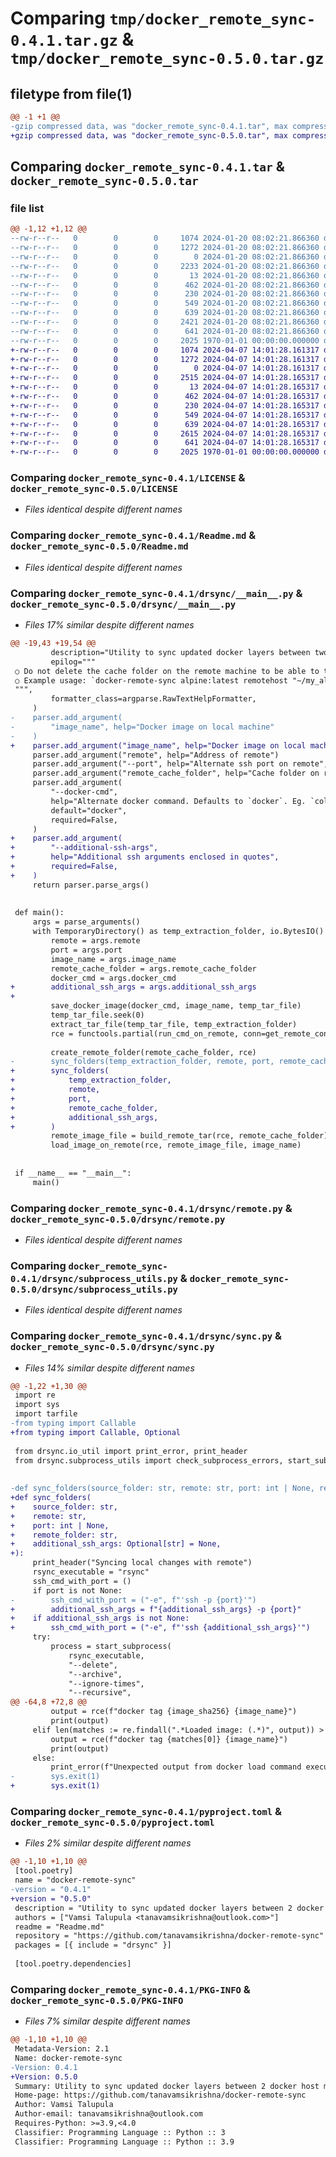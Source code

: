 # Comparing `tmp/docker_remote_sync-0.4.1.tar.gz` & `tmp/docker_remote_sync-0.5.0.tar.gz`

## filetype from file(1)

```diff
@@ -1 +1 @@
-gzip compressed data, was "docker_remote_sync-0.4.1.tar", max compression
+gzip compressed data, was "docker_remote_sync-0.5.0.tar", max compression
```

## Comparing `docker_remote_sync-0.4.1.tar` & `docker_remote_sync-0.5.0.tar`

### file list

```diff
@@ -1,12 +1,12 @@
--rw-r--r--   0        0        0     1074 2024-01-20 08:02:21.866360 docker_remote_sync-0.4.1/LICENSE
--rw-r--r--   0        0        0     1272 2024-01-20 08:02:21.866360 docker_remote_sync-0.4.1/Readme.md
--rw-r--r--   0        0        0        0 2024-01-20 08:02:21.866360 docker_remote_sync-0.4.1/drsync/__init__.py
--rw-r--r--   0        0        0     2233 2024-01-20 08:02:21.866360 docker_remote_sync-0.4.1/drsync/__main__.py
--rw-r--r--   0        0        0       13 2024-01-20 08:02:21.866360 docker_remote_sync-0.4.1/drsync/config.py
--rw-r--r--   0        0        0      462 2024-01-20 08:02:21.866360 docker_remote_sync-0.4.1/drsync/docker_interface.py
--rw-r--r--   0        0        0      230 2024-01-20 08:02:21.866360 docker_remote_sync-0.4.1/drsync/io_util.py
--rw-r--r--   0        0        0      549 2024-01-20 08:02:21.866360 docker_remote_sync-0.4.1/drsync/remote.py
--rw-r--r--   0        0        0      639 2024-01-20 08:02:21.866360 docker_remote_sync-0.4.1/drsync/subprocess_utils.py
--rw-r--r--   0        0        0     2421 2024-01-20 08:02:21.866360 docker_remote_sync-0.4.1/drsync/sync.py
--rw-r--r--   0        0        0      641 2024-01-20 08:02:21.866360 docker_remote_sync-0.4.1/pyproject.toml
--rw-r--r--   0        0        0     2025 1970-01-01 00:00:00.000000 docker_remote_sync-0.4.1/PKG-INFO
+-rw-r--r--   0        0        0     1074 2024-04-07 14:01:28.161317 docker_remote_sync-0.5.0/LICENSE
+-rw-r--r--   0        0        0     1272 2024-04-07 14:01:28.161317 docker_remote_sync-0.5.0/Readme.md
+-rw-r--r--   0        0        0        0 2024-04-07 14:01:28.161317 docker_remote_sync-0.5.0/drsync/__init__.py
+-rw-r--r--   0        0        0     2515 2024-04-07 14:01:28.165317 docker_remote_sync-0.5.0/drsync/__main__.py
+-rw-r--r--   0        0        0       13 2024-04-07 14:01:28.165317 docker_remote_sync-0.5.0/drsync/config.py
+-rw-r--r--   0        0        0      462 2024-04-07 14:01:28.165317 docker_remote_sync-0.5.0/drsync/docker_interface.py
+-rw-r--r--   0        0        0      230 2024-04-07 14:01:28.165317 docker_remote_sync-0.5.0/drsync/io_util.py
+-rw-r--r--   0        0        0      549 2024-04-07 14:01:28.165317 docker_remote_sync-0.5.0/drsync/remote.py
+-rw-r--r--   0        0        0      639 2024-04-07 14:01:28.165317 docker_remote_sync-0.5.0/drsync/subprocess_utils.py
+-rw-r--r--   0        0        0     2615 2024-04-07 14:01:28.165317 docker_remote_sync-0.5.0/drsync/sync.py
+-rw-r--r--   0        0        0      641 2024-04-07 14:01:28.165317 docker_remote_sync-0.5.0/pyproject.toml
+-rw-r--r--   0        0        0     2025 1970-01-01 00:00:00.000000 docker_remote_sync-0.5.0/PKG-INFO
```

### Comparing `docker_remote_sync-0.4.1/LICENSE` & `docker_remote_sync-0.5.0/LICENSE`

 * *Files identical despite different names*

### Comparing `docker_remote_sync-0.4.1/Readme.md` & `docker_remote_sync-0.5.0/Readme.md`

 * *Files identical despite different names*

### Comparing `docker_remote_sync-0.4.1/drsync/__main__.py` & `docker_remote_sync-0.5.0/drsync/__main__.py`

 * *Files 17% similar despite different names*

```diff
@@ -19,43 +19,54 @@
         description="Utility to sync updated docker layers between two docker host machines",
         epilog="""
 ○ Do not delete the cache folder on the remote machine to be able to take advantage of incremental file sync
 ○ Example usage: `docker-remote-sync alpine:latest remotehost "~/my_alpine_cache"`
 """,
         formatter_class=argparse.RawTextHelpFormatter,
     )
-    parser.add_argument(
-        "image_name", help="Docker image on local machine"
-    )
+    parser.add_argument("image_name", help="Docker image on local machine")
     parser.add_argument("remote", help="Address of remote")
     parser.add_argument("--port", help="Alternate ssh port on remote", required=False)
     parser.add_argument("remote_cache_folder", help="Cache folder on remote")
     parser.add_argument(
         "--docker-cmd",
         help="Alternate docker command. Defaults to `docker`. Eg. `colima x - docker` or `podman`",
         default="docker",
         required=False,
     )
+    parser.add_argument(
+        "--additional-ssh-args",
+        help="Additional ssh arguments enclosed in quotes",
+        required=False,
+    )
     return parser.parse_args()
 
 
 def main():
     args = parse_arguments()
     with TemporaryDirectory() as temp_extraction_folder, io.BytesIO() as temp_tar_file:
         remote = args.remote
         port = args.port
         image_name = args.image_name
         remote_cache_folder = args.remote_cache_folder
         docker_cmd = args.docker_cmd
+        additional_ssh_args = args.additional_ssh_args
+
         save_docker_image(docker_cmd, image_name, temp_tar_file)
         temp_tar_file.seek(0)
         extract_tar_file(temp_tar_file, temp_extraction_folder)
         rce = functools.partial(run_cmd_on_remote, conn=get_remote_conn(remote, port))
 
         create_remote_folder(remote_cache_folder, rce)
-        sync_folders(temp_extraction_folder, remote, port, remote_cache_folder)
+        sync_folders(
+            temp_extraction_folder,
+            remote,
+            port,
+            remote_cache_folder,
+            additional_ssh_args,
+        )
         remote_image_file = build_remote_tar(rce, remote_cache_folder)
         load_image_on_remote(rce, remote_image_file, image_name)
 
 
 if __name__ == "__main__":
     main()
```

### Comparing `docker_remote_sync-0.4.1/drsync/remote.py` & `docker_remote_sync-0.5.0/drsync/remote.py`

 * *Files identical despite different names*

### Comparing `docker_remote_sync-0.4.1/drsync/subprocess_utils.py` & `docker_remote_sync-0.5.0/drsync/subprocess_utils.py`

 * *Files identical despite different names*

### Comparing `docker_remote_sync-0.4.1/drsync/sync.py` & `docker_remote_sync-0.5.0/drsync/sync.py`

 * *Files 14% similar despite different names*

```diff
@@ -1,22 +1,30 @@
 import re
 import sys
 import tarfile
-from typing import Callable
+from typing import Callable, Optional
 
 from drsync.io_util import print_error, print_header
 from drsync.subprocess_utils import check_subprocess_errors, start_subprocess
 
 
-def sync_folders(source_folder: str, remote: str, port: int | None, remote_folder: str):
+def sync_folders(
+    source_folder: str,
+    remote: str,
+    port: int | None,
+    remote_folder: str,
+    additional_ssh_args: Optional[str] = None,
+):
     print_header("Syncing local changes with remote")
     rsync_executable = "rsync"
     ssh_cmd_with_port = ()
     if port is not None:
-        ssh_cmd_with_port = ("-e", f"'ssh -p {port}'")
+        additional_ssh_args = f"{additional_ssh_args} -p {port}"
+    if additional_ssh_args is not None:
+        ssh_cmd_with_port = ("-e", f"'ssh {additional_ssh_args}'")
     try:
         process = start_subprocess(
             rsync_executable,
             "--delete",
             "--archive",
             "--ignore-times",
             "--recursive",
@@ -64,8 +72,8 @@
         output = rce(f"docker tag {image_sha256} {image_name}")
         print(output)
     elif len(matches := re.findall(".*Loaded image: (.*)", output)) > 0:
         output = rce(f"docker tag {matches[0]} {image_name}")
         print(output)
     else:
         print_error(f"Unexpected output from docker load command execution\n{output}")
-        sys.exit(1)
+        sys.exit(1)
```

### Comparing `docker_remote_sync-0.4.1/pyproject.toml` & `docker_remote_sync-0.5.0/pyproject.toml`

 * *Files 2% similar despite different names*

```diff
@@ -1,10 +1,10 @@
 [tool.poetry]
 name = "docker-remote-sync"
-version = "0.4.1"
+version = "0.5.0"
 description = "Utility to sync updated docker layers between 2 docker host machines"
 authors = ["Vamsi Talupula <tanavamsikrishna@outlook.com>"]
 readme = "Readme.md"
 repository = "https://github.com/tanavamsikrishna/docker-remote-sync"
 packages = [{ include = "drsync" }]
 
 [tool.poetry.dependencies]
```

### Comparing `docker_remote_sync-0.4.1/PKG-INFO` & `docker_remote_sync-0.5.0/PKG-INFO`

 * *Files 7% similar despite different names*

```diff
@@ -1,10 +1,10 @@
 Metadata-Version: 2.1
 Name: docker-remote-sync
-Version: 0.4.1
+Version: 0.5.0
 Summary: Utility to sync updated docker layers between 2 docker host machines
 Home-page: https://github.com/tanavamsikrishna/docker-remote-sync
 Author: Vamsi Talupula
 Author-email: tanavamsikrishna@outlook.com
 Requires-Python: >=3.9,<4.0
 Classifier: Programming Language :: Python :: 3
 Classifier: Programming Language :: Python :: 3.9
```

